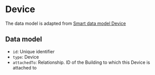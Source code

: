 # Device

The data model is adapted from [Smart data model Device](https://github.com/smart-data-models/dataModel.Device)

## Data model

- `id`: Unique identifier
- `type`: Device
- `attachedTo`: Relationship. ID of the Building to which this Device is attached to
